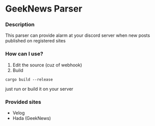 # GeekNews Parser

### Description
This parser can provide alarm at your discord server when new posts published on registered sites

### How can I use?
1. Edit the source (cuz of webhook)
2. Build
```angular2html
cargo build --release
```

just run or build it on your server

### Provided sites
* Velog
* Hada (GeekNews)